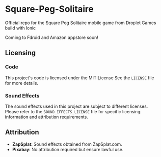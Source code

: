 # Square-Peg-Solitaire
Official repo for the Square Peg Solitaire mobile game from Droplet Games build with Ionic

Coming to Fdroid and Amazon appstore soon!


## Licensing

### Code

This project's code is licensed under the MIT License See the `LICENSE` file for more details.

### Sound Effects

The sound effects used in this project are subject to different licenses. Please refer to the `SOUND_EFFECTS_LICENSE` file for specific licensing information and attribution requirements.

## Attribution

- **ZapSplat**: Sound effects obtained from ZapSplat.com.
- **Pixabay**: No attribution required but ensure lawful use.
